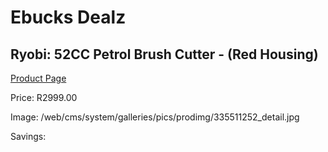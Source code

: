 
# Ebucks Dealz
## Ryobi: 52CC Petrol Brush Cutter - (Red Housing)
[Product Page](https://www.ebucks.com/web/shop/productSelected.do?prodId=335511252&catId=363410833)

Price: R2999.00

Image: /web/cms/system/galleries/pics/prodimg/335511252_detail.jpg

Savings: 


	